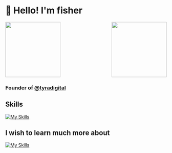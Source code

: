 # :wave: **Hello! I'm fisher**

<!-- [![Discord Presence](https://lanyard.cnrad.dev/api/756614666066591836)](https://discord.com/users/756614666066591836) -->


<!-- ## You can view my github stats below ⬇️

<a href="https://github.com/F1sxher/">
    <img align="center" src="https://github-readme-streak-stats.herokuapp.com/?user=F1sxher&theme=vue-dark" height="180"/>
</a>
<a href="https://github.com/F1sxher/">
    <img align="center" src="https://github-readme-stats.vercel.app/api/top-langs/?username=F1sxher&layout=compact&theme=vue-dark" height="180"/>
</a> -->

<a href="https://discord.com/users/756614666066591836">
    <img align="center" src="https://lanyard.cnrad.dev/api/756614666066591836" height="172"/>
</a>

<a href="https://github.com/F1sxher/">
    <img align="right" src="https://github-readme-stats.vercel.app/api?username=F1sxher&count_private=true&show_icons=true&hide=contribs&theme=vue-dark" height="172"/>
</a>

### Founder of [@tyradigital](https://github.com/tyradigital)

## Skills
[![My Skills](https://skillicons.dev/icons?i=bash,cloudflare,css,discord,bots,express,git,html,java,js,ts,linux,lua,md,mongodb,nestjs,nextjs,nodejs,powershell,raspberrypi,react,tailwind,vscode,workers)](https://skillicons.dev)

## I wish to learn much more about
[![My Skills](https://skillicons.dev/icons?i=angular,bash,cs,deno,dotnet,electron,py,redis,visualstudio)](https://skillicons.dev)
